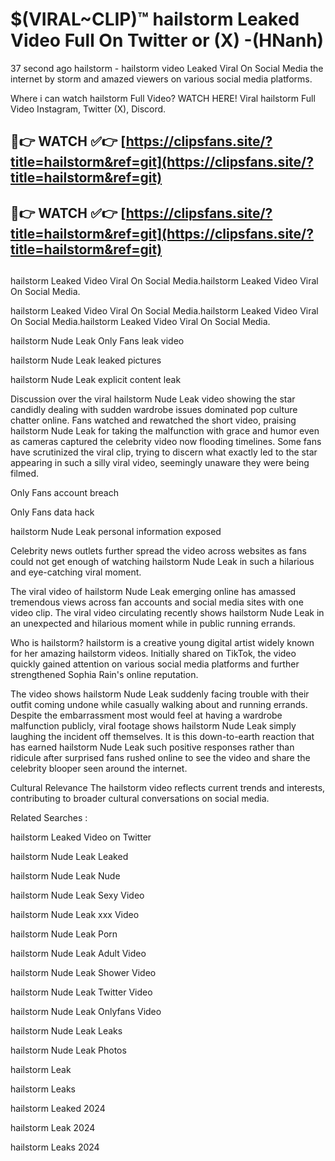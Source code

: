 # $(VIRAL~CLIP)™ hailstorm Leaked Video Full On Twitter or (X) -(HNanh)
37 second ago hailstorm - hailstorm video Leaked Viral On Social Media the internet by storm and amazed viewers on various social media platforms.

Where i can watch hailstorm Full Video? WATCH HERE! Viral hailstorm Full Video Instagram, Twitter (X), Discord.

## 🔴👉 WATCH ✅👉 [https://clipsfans.site/?title=hailstorm&ref=git](https://clipsfans.site/?title=hailstorm&ref=git)
## 🔴👉 WATCH ✅👉 [https://clipsfans.site/?title=hailstorm&ref=git](https://clipsfans.site/?title=hailstorm&ref=git)
##
hailstorm Leaked Video Viral On Social Media.hailstorm Leaked Video Viral On Social Media.

hailstorm Leaked Video Viral On Social Media.hailstorm Leaked Video Viral On Social Media.hailstorm Leaked Video Viral On Social Media.

hailstorm Nude Leak Only Fans leak video

hailstorm Nude Leak leaked pictures

hailstorm Nude Leak explicit content leak

Discussion over the viral hailstorm Nude Leak video showing the star candidly dealing with sudden wardrobe issues dominated pop culture chatter online. Fans watched and rewatched the short video, praising hailstorm Nude Leak for taking the malfunction with grace and humor even as cameras captured the celebrity video now flooding timelines. Some fans have scrutinized the viral clip, trying to discern what exactly led to the star appearing in such a silly viral video, seemingly unaware they were being filmed.


Only Fans account breach

Only Fans data hack

hailstorm Nude Leak personal information exposed

Celebrity news outlets further spread the video across websites as fans could not get enough of watching hailstorm Nude Leak in such a hilarious and eye-catching viral moment.


The viral video of hailstorm Nude Leak emerging online has amassed tremendous views across fan accounts and social media sites with one video clip. The viral video circulating recently shows hailstorm Nude Leak in an unexpected and hilarious moment while in public running errands.


Who is hailstorm? hailstorm is a creative young digital artist widely known for her amazing hailstorm videos. Initially shared on TikTok, the video quickly gained attention on various social media platforms and further strengthened Sophia Rain's online reputation.

The video shows hailstorm Nude Leak suddenly facing trouble with their outfit coming undone while casually walking about and running errands. Despite the embarrassment most would feel at having a wardrobe malfunction publicly, viral footage shows hailstorm Nude Leak simply laughing the incident off themselves. It is this down-to-earth reaction that has earned hailstorm Nude Leak such positive responses rather than ridicule after surprised fans rushed online to see the video and share the celebrity blooper seen around the internet.

Cultural Relevance The hailstorm video reflects current trends and interests, contributing to broader cultural conversations on social media.

Related Searches :

hailstorm Leaked Video on Twitter

hailstorm Nude Leak Leaked

hailstorm Nude Leak Nude

hailstorm Nude Leak Sexy Video

hailstorm Nude Leak xxx Video

hailstorm Nude Leak Porn

hailstorm Nude Leak Adult Video

hailstorm Nude Leak Shower Video

hailstorm Nude Leak Twitter Video

hailstorm Nude Leak Onlyfans Video

hailstorm Nude Leak Leaks

hailstorm Nude Leak Photos

hailstorm Leak

hailstorm Leaks

hailstorm Leaked 2024

hailstorm Leak 2024

hailstorm Leaks 2024
